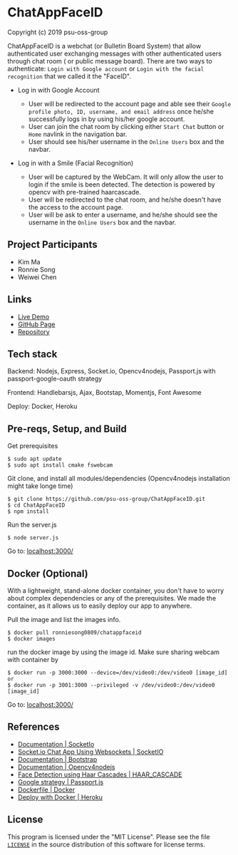 # ChatAppFaceID

Copyright (c) 2019 psu-oss-group

ChatAppFaceID is a webchat (or Bulletin Board System) that allow authenticated user exchanging messages with other authenticated users through chat room ( or public message board). There are two ways to authenticate: `Login with Google account` or `Login with the facial recognition` that we called it the "FaceID".

- Log in with Google Account
  - User will be redirected to the account page and able see their `Google profile photo, ID, username, and email address` once he/she successfully logs in by using his/her google account.
  - User can join the chat room by clicking either `Start Chat` button or `Home` navlink in the navigation bar.
  - User should see his/her username in the `Online Users` box and the navbar.

- Log in with a Smile (Facial Recognition)
  - User will be captured by the WebCam. It will only allow the user to login if the smile is been detected. The detection is powered by opencv with pre-trained haarcascade.
  - User will be redirected to the chat room, and he/she doesn't have the access to the account page.
  - User will be ask to enter a username, and he/she should see the username in the `Online Users` box and the navbar.

## Project Participants

- Kim Ma
- Ronnie Song
- Weiwei Chen

## Links
- [Live Demo](https://agile-tor-53744.herokuapp.com/)
- [GitHub Page](https://psu-oss-group.github.io/ChatAppFaceID/)
- [Repository](https://github.com/psu-oss-group)

## Tech stack

Backend: Nodejs, Express, Socket.io, Opencv4nodejs, Passport.js with passport-google-oauth strategy

Frontend: Handlebarsjs, Ajax, Bootstap, Momentjs, Font Awesome

Deploy: Docker, Heroku

## Pre-reqs, Setup, and Build

Get prerequisites
```shell
$ sudo apt update
$ sudo apt install cmake fswebcam
```

Git clone, and install all modules/dependencies (Opencv4nodejs installation might take longe time)
```shell
$ git clone https://github.com/psu-oss-group/ChatAppFaceID.git
$ cd ChatAppFaceID
$ npm install

```

Run the server.js
```shell
$ node server.js
```
Go to: [localhost:3000/](http://localhost:3000/)

## Docker (Optional)

With a lightweight, stand-alone docker container, you don't have to worry about complex dependencies or any of the prerequisites.
We made the container, as it allows us to easily deploy our app to anywhere.

Pull the image and list the images info.
```shell
$ docker pull ronniesong0809/chatappfaceid
$ docker images
```
run the docker image by using the image id. Make sure sharing webcam with container by
```shell
$ docker run -p 3000:3000 --device=/dev/video0:/dev/video0 [image_id]
or
$ docker run -p 3001:3000 --privileged -v /dev/video0:/dev/video0 [image_id]
```
Go to: [localhost:3000/](http://localhost:3000/)

## References

- [Documentation | SocketIo](https://socket.io/docs/)
- [Socket.io Chat App Using Websockets | SocketIO](https://www.youtube.com/watch?v=tHbCkikFfDE&amp=&t=1426s)
- [Documentation | Bootstrap](https://getbootstrap.com/docs/4.0/getting-started/introduction/)
- [Documentation | Opencv4nodejs](https://github.com/justadudewhohacks/opencv4nodejs)
- [Face Detection using Haar Cascades | HAAR_CASCADE](https://www.bogotobogo.com/python/OpenCV_Python/python_opencv3_Image_Object_Detection_Face_Detection_Haar_Cascade_Classifiers.php)
- [Google strategy | Passport.js](http://www.passportjs.org/docs/google/)
- [Dockerfile | Docker](https://docs.docker.com/engine/reference/builder/)
- [Deploy with Docker | Heroku](https://devcenter.heroku.com/articles/build-docker-images-heroku-yml)

## License

This program is licensed under the "MIT License". Please
see the file [`LICENSE`](https://github.com/psu-oss-group/ChatAppFaceID/blob/master/LICENSE) in the source distribution of this
software for license terms.
